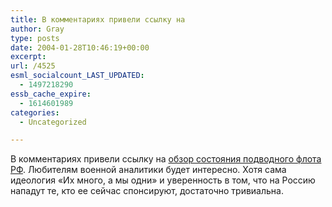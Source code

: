 ```yaml
---
title: В комментариях привели ссылку на
author: Gray
type: posts
date: 2004-01-28T10:46:19+00:00
excerpt:
url: /4525
esml_socialcount_LAST_UPDATED:
  - 1497218290
essb_cache_expire:
  - 1614601989
categories:
  - Uncategorized

---
```








В комментариях привели ссылку на <a href="http://armor.kiev.ua/army/hist/podlodka.shtml" target="_blank">обзор состояния подводного флота РФ</a>. Любителям военной аналитики будет интересно. Хотя сама идеология &#171;Их много, а мы одни&#187; и уверенность в том, что на Россию нападут те, кто ее сейчас спонсируют, достаточно тривиальна.